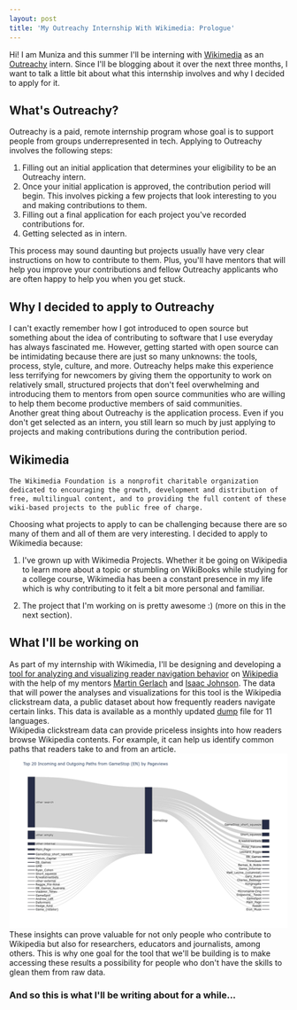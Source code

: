 ```yaml
---
layout: post
title: 'My Outreachy Internship With Wikimedia: Prologue'
---
```

Hi! I am Muniza and this summer I'll be interning with [Wikimedia](https://www.wikimedia.org/) as an [Outreachy](https://www.outreachy.org) intern. Since I'll be blogging about it over the next three months, I want to talk a little bit about what this internship involves and why I decided to apply for it.

## What's Outreachy? ##  

Outreachy is a paid, remote internship program whose goal is to support people from groups underrepresented in tech. Applying to Outreachy involves the following steps:  

1. Filling out an initial application that determines your eligibility to be an Outreachy intern.
2. Once your initial application is approved, the contribution period will begin. This involves picking a few projects that look interesting to you and making contributions to them.  
3. Filling out a final application for each project you've recorded contributions for.
4. Getting selected as in intern.  

This process may sound daunting but projects usually have very clear instructions on how to contribute to them. Plus, you'll have mentors that will help you improve your contributions and fellow Outreachy applicants who are often happy to help you when you get stuck.  

## Why I decided to apply to Outreachy ##  

I can't exactly remember how I got introduced to open source but something about the idea of contributing to software that I use everyday has always fascinated me. However, getting started with open source can be intimidating because there are just so many unknowns: the tools, process, style, culture, and more. Outreachy helps make this experience less terrifying for newcomers by giving them the opportunity to work on relatively small, structured projects that don't feel overwhelming and introducing them to mentors from open source communities who are willing to help them become productive members of said communities.  
Another great thing about Outreachy is the application process. Even if you don't get selected as an intern, you still learn so much by just applying to projects and making contributions during the contribution period.  

## Wikimedia ##

    The Wikimedia Foundation is a nonprofit charitable organization dedicated to encouraging the growth, development and distribution of free, multilingual content, and to providing the full content of these wiki-based projects to the public free of charge.

Choosing what projects to apply to can be challenging because there are so many of them and all of them are very interesting. I decided to apply to Wikimedia because:  

1. I've grown up with Wikimedia Projects. Whether it be going on Wikipedia to learn more about a topic or stumbling on WikiBooks while studying for a college course, Wikimedia has been a constant presence in my life which is why contributing to it felt a bit more personal and familiar.

2. The project that I'm working on is pretty awesome :) (more on this in the next section).

## What I'll be working on ##

As part of my internship with Wikimedia, I'll be designing and developing a [tool for analyzing and visualizing reader navigation behavior](https://phabricator.wikimedia.org/T275608) on [Wikipedia](https://www.wikipedia.org) with the help of my mentors [Martin Gerlach](https://meta.wikimedia.org/wiki/User:MGerlach_(WMF)) and [Isaac Johnson](https://meta.wikimedia.org/wiki/User:Isaac_(WMF)). The data that will power the analyses and visualizations for this tool is the Wikipedia clickstream data, a public dataset about how frequently readers navigate certain links. This data is available as a monthly updated [dump](https://dumps.wikimedia.org/other/clickstream/readme.html) file for 11 languages.  
Wikipedia clickstream data can provide priceless insights into how readers browse Wikipedia contents. For example, it can help us identify common paths that readers take to and from an article.  
![](../assets/img/common_pathways.png)  
These insights can prove valuable for not only people who contribute to Wikipedia but also for researchers, educators and journalists, among others. This is why one goal for the tool that we'll be building is to make accessing these results a possibility for people who don't have the skills to glean them from raw data.  

### And so this is what I'll be writing about for a while... ###